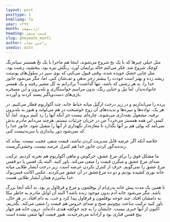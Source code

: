 ```yaml
---
layout: post
posttype: 1
htmllang: fa
year: ۱۳۹۹
month: اردیبهشت
heading: قیمت منفی
slug: gheymate_manfi
author: رامین مجاب
usediv: auto
---
```


مثل خیلی چیزها که با یک نخ شروع می‌شوند، اینجا هم ماجرا با یک نخْ همستر سیاه‌رنگ کوچک شروع شد. فکر می‌کنم خاله برایمان آورد. رنگش تیره بود. ببخشید، زشت بود، مثل چایی خشکِ جویده شده، وقتی قبول می‌کنی که بوی سیر در سلول‌های پوستت ریشه زده و بهتر است خودت را بیشتر زجر ندهی و تف‌شان کنی. اما، مگر می‌شود جانور خدا را، به هر زشتی که باشد، تنها گذاشت؟ برادرانم به کَل مشیر رفتند و یک همسر خانواده‌ندار، اما تپل و حنایی رنگ، بدون مراسم خواستگاری و بله‌برون و این مسخره بازی‌های دست‌وپاگیر پسند کردند و آوردند.

پرده را می‌اندازیم و در زیر درخت ازگیل میانه حیاط خانه، چند آکواریوم قطار می‌کنیم. در هر یک، نواده‌ها و نبیره‌ها و ندیده‌های آن زوج خوشبخت در هم می‌لولند و هنوز به بله‌برون نرفته، مشغول بچه‌داری می‌شوند. چاره‌ای نیست جز آنکه آنها را رد کنیم بروند. اما، آیا کسی این همه همستر می‌خرد؟ من در جریان جزئيات نیستم، هرچند می‌دانم مادرم بدش نمی‌آمد که پولی هم بر آنها بگذارد تا مغازه‌دار نگهداری از آنها را متقبل شود. جانور خدا را که نمی‌شود دور بیاندازی یا سربه‌نیست کنی. 

خلاصه آنکه اگر عرضه قابل مدیریت کردن نباشد، قیمت منفی عجیب نیست. بماند که زنده‌به‌گور کردن جانور خدا هم کنترل عرضه نیست، وحشی‌گریست.

ما مشکل فوق را برای مرغ عشق، خرگوش و ماهی آکواریوم هم تجربه کردیم. ترکیب صدای مرغ عشق و میگرن قیمت را منفی می‌کند. باور کنید. البته یک قفس یا دو قفس مرغ عشق را نمی‌گویم. حرف از کنترل نکردن عرضه است. زیر درخت آبشار طلایی میانه خانه توری کشیده بودیم و دو ده مرغ‌عشق در آن عشق می‌کردند. عکس اکانت فیس‌بوک خدا بیامرزم همان آبشار طلایی هست.

تا همین یک مدت پیش خانه پدری‌ام از بوقلمون و مرغ و قرقاول پر بود. نه آنکه آنجا بزرگ باشد. مگر می‌شود خانه آدم بدون موجود زنده باشد؟ البته آن اوایل مادرم به خاطر نیکا به دامشان افتاد. چند جوجه بوقلمون و قرقاول پیدا کرد و خب، به دام افتاد. در هر حال، باور کنید ترکیب ساعت پنج‌ونیم صبح و صدای خروس هم قیمت را منفی می‌کند. بگذریم، اکنون از آنها خبری نیست. جایشان را به چند خوکچه هندی داده‌اند. درون خانه هم چهار پنج قفس قناری بود و آزادانه می‌چرخیدند. هنوز قیمت آنها منفی نشده است.




